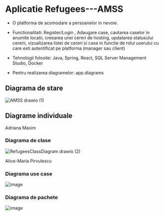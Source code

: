 #  Aplicatie Refugees---AMSS

+ O platforma de acomodare a persoanelor in nevoie. 
+ Functionalitati: Register/Login , Adaugare case, cautarea caselor in anumite locatii, creearea unei cereri de hosting, updatarea statusului cererii, vizualizarea listei de cereri si case in functie de rolul userului cu care esti autentificat pe platforma (manager sau client)

+ Tehnologii folosite: Java, Spring, React, SQL Server Management Studio, Docker
+ Pentru realizarea diagramelor: app.diagrams


## Diagrama de stare
![AMSS drawio (1)](https://github.com/adrianastefania11/Refugees---AMSS/assets/79542005/0a8fe459-4256-4742-83e0-d975ca1ad659)

## Diagrame individuale
Adriana Maxim

### Diagrama de clase

![RefugeesClassDiagram drawio (2)](https://github.com/adrianastefania11/Refugees---AMSS/assets/79542005/0bc3ec5f-8e9e-48ee-b722-78ef9e236449)


Alice-Maria Pirvulescu

### Diagrama use case
![image](https://github.com/adrianastefania11/Refugees---AMSS/assets/63742125/9eb3c759-dc0f-441f-bb5e-ed86704f570e)

### Diagrama de pachete

![image](https://github.com/adrianastefania11/Refugees---AMSS/assets/63742125/82da77a5-82c0-44b6-96fb-c8d5ac39f522)



